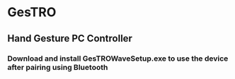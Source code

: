 # GesTRO
## Hand Gesture PC Controller

### Download and install GesTROWaveSetup.exe to use the device after pairing using Bluetooth
